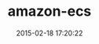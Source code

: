 ---
layout: post
title:  "amazon-ecs"
repo:   "jugend/amazon-ecs"
date:   2015-02-18 17:20:22
gemurl: https://github.com/jugend/amazon-ecs
---